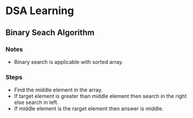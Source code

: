 # DSA Learning

## Binary Seach Algorithm

### Notes
- Binary search is applicable with sorted array.

### Steps
- Find the middle element in the array.
- If target element is greater than middle element then search in the right else search in left.
- If middle element is the rarget element then answer is middle.

